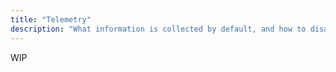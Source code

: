 ```yaml
---
title: "Telemetry"
description: "What information is collected by default, and how to disable telemetry"
---
```


WIP
